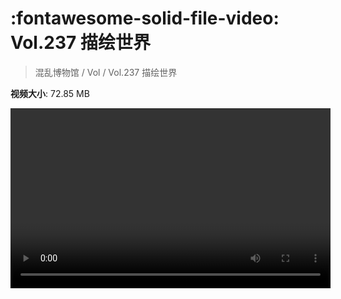 # :fontawesome-solid-file-video: Vol.237 描绘世界

> 混乱博物馆 / Vol / Vol.237 描绘世界

**视频大小**: 72.85 MB

<video id="V-133ad29364e5a4fa61dad31114a4f152" width="512" height="288" preload="none" playsinline webkit-playsinline></video>